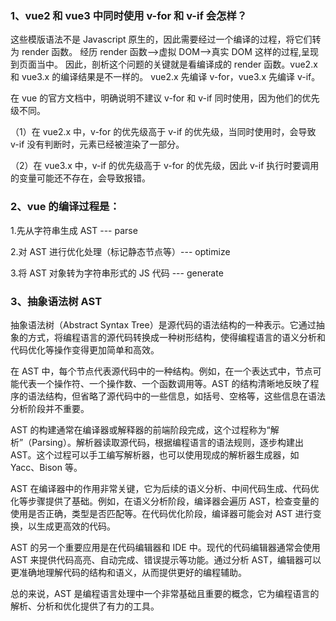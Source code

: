 ### 1、vue2 和 vue3 中同时使用 v-for 和 v-if 会怎样？

这些模版语法不是 Javascript 原生的，因此需要经过一个编译的过程，将它们转为 render 函数。
经历 render 函数-->虚拟 DOM-->真实 DOM 这样的过程,呈现到页面当中。
因此，剖析这个问题的关键就是看编译成的 render 函数。vue2.x 和 vue3.x 的编译结果是不一样的。
vue2.x 先编译 v-for，vue3.x 先编译 v-if。

在 vue 的官方文档中，明确说明不建议 v-for 和 v-if 同时使用，因为他们的优先级不同。

（1）在 vue2.x 中，v-for 的优先级高于 v-if 的优先级，当同时使用时，会导致 v-if 没有判断时，元素已经被渲染了一部分。

（2）在 vue3.x 中，v-if 的优先级高于 v-for 的优先级，因此 v-if 执行时要调用的变量可能还不存在，会导致报错。

### 2、vue 的编译过程是：

1.先从字符串生成 AST --- parse

2.对 AST 进行优化处理（标记静态节点等）--- optimize

3.将 AST 对象转为字符串形式的 JS 代码 --- generate

### 3、抽象语法树 AST

抽象语法树（Abstract Syntax Tree）是源代码的语法结构的一种表示。它通过抽象的方式，将编程语言的源代码转换成一种树形结构，使得编程语言的语义分析和代码优化等操作变得更加简单和高效。

在 AST 中，每个节点代表源代码中的一种结构。例如，在一个表达式中，节点可能代表一个操作符、一个操作数、一个函数调用等。AST 的结构清晰地反映了程序的语法结构，但省略了源代码中的一些信息，如括号、空格等，这些信息在语法分析阶段并不重要。

AST 的构建通常在编译器或解释器的前端阶段完成，这个过程称为“解析”（Parsing）。解析器读取源代码，根据编程语言的语法规则，逐步构建出 AST。这个过程可以手工编写解析器，也可以使用现成的解析器生成器，如 Yacc、Bison 等。

AST 在编译器中的作用非常关键，它为后续的语义分析、中间代码生成、代码优化等步骤提供了基础。例如，在语义分析阶段，编译器会遍历 AST，检查变量的使用是否正确，类型是否匹配等。在代码优化阶段，编译器可能会对 AST 进行变换，以生成更高效的代码。

AST 的另一个重要应用是在代码编辑器和 IDE 中。现代的代码编辑器通常会使用 AST 来提供代码高亮、自动完成、错误提示等功能。通过分析 AST，编辑器可以更准确地理解代码的结构和语义，从而提供更好的编程辅助。

总的来说，AST 是编程语言处理中一个非常基础且重要的概念，它为编程语言的解析、分析和优化提供了有力的工具。
